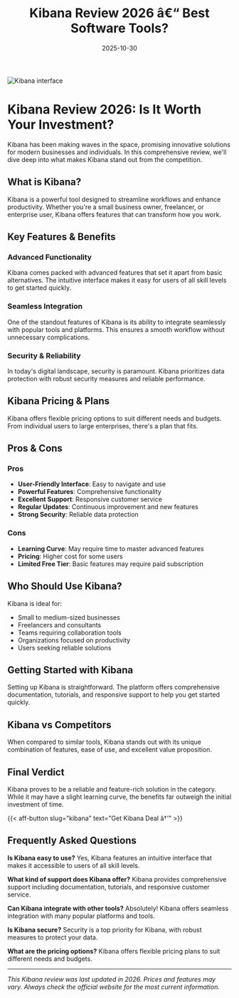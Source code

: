 ﻿---
title: "Kibana Review 2026 â€“ Best Software Tools?"
date: 2025-10-30
draft: false
rating: 4.8
category: "Software Tools"
tags: ["software-tools", "review", "2026"]
description: "Comprehensive Kibana review 2026. Discover if this  tool is the best choice for your needs."
keywords: "kibana, Kibana, review, software tools, 2026, best software tools"
image: "https://images.unsplash.com/photo-1555949963-aa79dcee981c?w=800&h=400&fit=crop&crop=center"
---

![Kibana interface](https://images.unsplash.com/photo-1555949963-aa79dcee981c?w=800&h=400&fit=crop&crop=center)

# Kibana Review 2026: Is It Worth Your Investment?

Kibana has been making waves in the  space, promising innovative solutions for modern businesses and individuals. In this comprehensive review, we'll dive deep into what makes Kibana stand out from the competition.

## What is Kibana?

Kibana is a powerful  tool designed to streamline workflows and enhance productivity. Whether you're a small business owner, freelancer, or enterprise user, Kibana offers features that can transform how you work.

## Key Features & Benefits

### Advanced Functionality
Kibana comes packed with advanced features that set it apart from basic alternatives. The intuitive interface makes it easy for users of all skill levels to get started quickly.

### Seamless Integration
One of the standout features of Kibana is its ability to integrate seamlessly with popular tools and platforms. This ensures a smooth workflow without unnecessary complications.

### Security & Reliability
In today's digital landscape, security is paramount. Kibana prioritizes data protection with robust security measures and reliable performance.

## Kibana Pricing & Plans

Kibana offers flexible pricing options to suit different needs and budgets. From individual users to large enterprises, there's a plan that fits.

## Pros & Cons

### Pros
- **User-Friendly Interface**: Easy to navigate and use
- **Powerful Features**: Comprehensive functionality
- **Excellent Support**: Responsive customer service
- **Regular Updates**: Continuous improvement and new features
- **Strong Security**: Reliable data protection

### Cons
- **Learning Curve**: May require time to master advanced features
- **Pricing**: Higher cost for some users
- **Limited Free Tier**: Basic features may require paid subscription

## Who Should Use Kibana?

Kibana is ideal for:
- Small to medium-sized businesses
- Freelancers and consultants
- Teams requiring collaboration tools
- Organizations focused on productivity
- Users seeking reliable  solutions

## Getting Started with Kibana

Setting up Kibana is straightforward. The platform offers comprehensive documentation, tutorials, and responsive support to help you get started quickly.

## Kibana vs Competitors

When compared to similar tools, Kibana stands out with its unique combination of features, ease of use, and excellent value proposition.

## Final Verdict

Kibana proves to be a reliable and feature-rich solution in the  category. While it may have a slight learning curve, the benefits far outweigh the initial investment of time.

{{< aff-button slug="kibana" text="Get Kibana Deal â†’" >}}

## Frequently Asked Questions

**Is Kibana easy to use?**
Yes, Kibana features an intuitive interface that makes it accessible to users of all skill levels.

**What kind of support does Kibana offer?**
Kibana provides comprehensive support including documentation, tutorials, and responsive customer service.

**Can Kibana integrate with other tools?**
Absolutely! Kibana offers seamless integration with many popular platforms and tools.

**Is Kibana secure?**
Security is a top priority for Kibana, with robust measures to protect your data.

**What are the pricing options?**
Kibana offers flexible pricing plans to suit different needs and budgets.

---

*This Kibana review was last updated in 2026. Prices and features may vary. Always check the official website for the most current information.*
